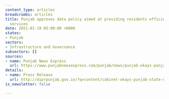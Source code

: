 ```yaml
---
content_type: articles
breadcrumbs: articles
title: Punjab approves data policy aimed at providing residents efficient access to
  services
date: 2021-01-19 05:00:00 +0000
states:
- Punjab
sectors:
- Infrastructure and Governance
subsectors: []
sources:
- name: Punjab News Express
  url: https://www.punjabnewsexpress.com/punjab/news/punjab-okays-punjab-state-data-policy-aimed-at-optimal-use-of-data-for-governance-127882
details:
- name: Press Release
  url: http://diprpunjab.gov.in/?q=content/cabinet-okays-punjab-state-data-policy-aimed-optimal-use-data-governance
is_newsletter: false

---
```

